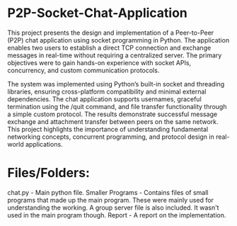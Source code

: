 # P2P-Socket-Chat-Application
This project presents the design and implementation of a Peer-to-Peer (P2P) chat application using socket programming in Python. The application enables two users to establish a direct TCP connection and exchange messages in real-time without requiring a centralized server. The primary objectives were to gain hands-on experience with socket APIs, concurrency, and custom communication protocols.

The system was implemented using Python’s built-in socket and threading libraries, ensuring cross-platform compatibility and minimal external dependencies. The chat application supports usernames, graceful termination using the /quit command, and file transfer functionality through a simple custom protocol. The results demonstrate successful message exchange and attachment transfer between peers on the same network. This project highlights the importance of understanding fundamental networking concepts, concurrent programming, and protocol design in real-world applications.

# Files/Folders:
chat.py - Main python file.
Smaller Programs - Contains files of small programs that made up the main program. These were mainly used for understanding the working. A group server file is also included. It wasn't used in the main program though.
Report - A report on the implementation.
